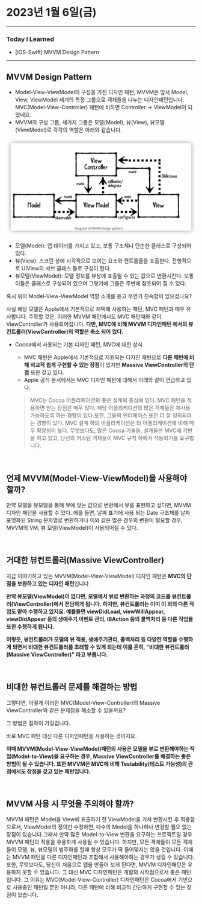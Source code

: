 # 2023년 1월 6일(금)

----

### Today I Learned 

- [iOS-Swift] MVVM Design Pattern 

---

## MVVM Design Pattern

- Model-View-ViewModel의 구성을 가진 디자인 패턴, MVVM은 앞서 Model, View, ViewModel 세개의 특정 그룹으로 객체들을 나누는 디자인패턴입니다. MVC(Model-View-Controller) 패턴에 비하면 Controller → ViewModel이 되었네요.
- MVVM의 구성 그룹, 세가지 그룹은 모델(Model), 뷰(View), 뷰모델(ViewModel)로 각각의 역할은 아래와 같습니다.

![](https://github.com/myungsun7782/TIL/blob/main/image/MVVM.png)

- 모델(Model): 앱 데이터를 가지고 있고, 보통 구조체나 단순한 클래스로 구성되어 있다.
- 뷰(View): 스크린 상에 시각적으로 보이는 요소와 컨트롤들을 표출한다. 전형적으로 UIView의 서브 클래스 들로 구성이 된다.
- 뷰모델(ViewModel): 모델 정보를 뷰상에 표출될 수 있는 값으로 변환시킨다. 보통 이들은 클래스로 구성되어 있으며 그렇기에 그들은 주변에 참조되어 질 수 있다.

혹시 위의 Model-View-ViewModel 역할 소개를 듣고 무언가 친숙함이 있으셨나요?

사실 해당 모델은 Apple에서 기본적으로 채택해 사용하는 패턴, MVC 패턴과 매우 유사합니다. 주목할 것은, 이러한 MVVM 패턴에서도 MVC 패턴때와 같이 ViewController가 사용되어집니다. **다만, MVC에 비해 MVVM 디자인패턴 에서의 뷰 컨트롤러(ViewController)의 역할은 축소 되어 있다.**

- Cocoa에서 사용되는 기본 디자인 패턴, MVC에 대한 상식

  - MVC 패턴은 Apple에서 기본적으로 지원되는 디자인 패턴으로 **다른 패턴에 비해 비교적 쉽게 구현할 수 있는 장점**이 있지만 **Massive ViewController의 단점** 또한 갖고 있다.
  - Apple 공식 문서에서는 MVC 디자인 패턴에 대해서 아래와 같이 언급하고 있다.

  > MVC는 Cocoa 어플리케이션의 좋은 설계의 중심에 있다. MVC 패턴을 적용하면 얻는 장점은 매우 많다. 해당 어플리케이션의 많은 객체들은 재사용 가능하도록 하는 경향이 있다.또한, 그들의 인터페이스 또한 더 잘 정의되려는 경향이 있다. MVC 설계 하의 어플리케이션은 타 어플리케이션에 비해 매우 확장성이 높다. 무엇보다도, 많은 Cocoa 기술들, 설계들은 MVC에 기반을 하고 있고, 당신의 커스텀 객체들이 MVC 규칙 하에서 작동되기를 요구합니다.

<br/>

## 언제 MVVM(Model-View-ViewModel)을 사용해야 할까?

만약 모델을 뷰모델을 통해 뷰에 맞는 값으로 변환해서 뷰를 표현하고 싶다면, MVVM 디자인 패턴을 사용할 수 있다. 에를 들면, 날짜 표기에 사용 되는 Date 구조체를 날짜 포맷화된 String 문자열로 변환하거나 이와 같은 많은 경우의 변환이 필요할 경우, MVVM의 VM, 뷰 모델(ViewModel)이 사용되어질 수 있다.

<br/>



## 거대한 뷰컨트롤러(Massive ViewController)

지금 이야기하고 있는 MVVM(Model-View-ViewModel) 디자인 패턴은 **MVC의 단점을 보완하고 있는 디자인 패턴**입니다.

**만약 뷰모델(ViewModel)이 없다면, 모델에서 뷰로 변환하는 과정의 코드를 뷰컨트롤러(ViewController)에서 전담하게 됩니다. 하지만, 뷰컨트롤러는 이미 이 외의 다른 작업도 맡아 수행하고 있지요. 예를들면 viewDidLoad, viewWillAppear, viewDidAppear 등의 생애주기 이벤트 관리, IBAction 등의 콜백처리 등 다른 작업들 또한 수행하게 됩니다.**

**이렇듯, 뷰컨트롤러가 모델의 뷰 적용, 생애주기관리, 콜백처리 등 다양한 역할을 수행하게 되면서 비대한 뷰컨트롤러를 초래할 수 있게 되는데 이를 흔히, "비대한 뷰컨트롤러(Massive ViewController)" 라고 부릅니다.**

<br/>



## 비대한 뷰컨트롤러 문제를 해결하는 방법

그렇다면, 어떻게 이러한 MVC(Model-View-Controller)의 Massive ViewController와 같은 문제점을 해소할 수 있을까요?

그 방법은 짐작이 가실겁니다.

바로 MVC 패턴 대신 다른 디자인패턴을 사용하는 것이지요.

**이때 MVVM(Model-View-ViewModel)패턴의 사용은 모델을 뷰로 변환해야하는 작업(Model-to-View)을 요구하는 경우, Massive ViewController를 해결하는 좋은 방법이 될 수 있습니다. 또한 MVVM은 MVC에 비해 Testability(테스트 가능성)의 관점에서도 장점을 갖고 있는 패턴입니다.**

<br/>

## MVVM 사용 시 무엇을 주의해야 할까?

MVVM 패턴은 Model을 View에 표출하기 전 ViewModel을 거쳐 변환시킨 후 적용함으로서, ViewModel의 정의만 수정하면, 다수의 Model을 하나하나 변경할 필요 없는 장점이 있습니다.그래서 만약 많은 Model-to-View 변환을 요구하는 프로젝트일 경우 MVVM 패턴의 적용을 유용하게 사용될 수 있습니다. 하지만, 모든 객체들이 모든 객체들이 모델, 뷰, 뷰모델의 범주화를 할때 항상 모두가 딱 들어맞지는 않을 것입니다. 이때는 MVVM 패턴을 다른 디자인패턴과 조합해서 사용해야하는 경우가 생길 수 있습니다.또한, 무엇보다도, 당신이 처음으로 앱을 만들어 보게 된다면, MVVM 디자인패턴은 유용하지 못할 수 있습니다. 그 대신 MVC 디자인패턴은 개발의 시작점으로서 좋은 패턴입니다. 그 이유는 MVC(Model-View-Controller) 디자인패턴은 Cocoa에서 기반으로 사용중인 패턴일 뿐만 아니라, 다른 패턴에 비해 비교적 간단하게 구현할 수 있는 장점이 있습니다.